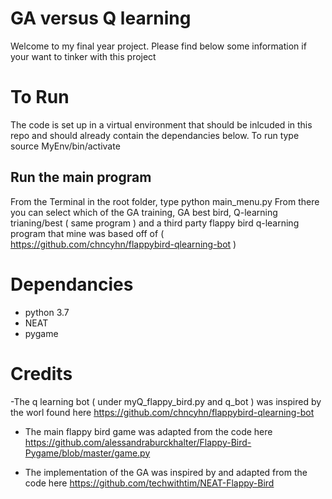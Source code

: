 # GA versus Q learning 
Welcome to my final year project. Please find below some information if your want to tinker with this project

# To Run
The code is set up in a virtual environment that should be inlcuded in this repo and should already contain the dependancies below. To run type source MyEnv/bin/activate

## Run the main program
From the Terminal in the root folder, type python main_menu.py From there you can select which of the GA training, GA best bird, Q-learning trianing/best ( same program ) and a third party flappy bird q-learning program that mine was based off of ( <https://github.com/chncyhn/flappybird-qlearning-bot> ) 

# Dependancies
- python 3.7
- NEAT 
- pygame

# Credits 
-The q learning bot ( under myQ_flappy_bird.py and q_bot ) was inspired by the worl found here <https://github.com/chncyhn/flappybird-qlearning-bot>

- The main flappy bird game was adapted from the code here <https://github.com/alessandraburckhalter/Flappy-Bird-Pygame/blob/master/game.py>

- The implementation of the GA was inspired by and adapted from the code here <https://github.com/techwithtim/NEAT-Flappy-Bird>

